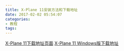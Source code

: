 ```yaml
---
title: X-Plane 11安装方法和下载地址
date: 2017-02-02 05:54:07
categories:
- 教程
tags:
---
```



[X-Plane 11下载地址页面](http://www.x-plane.com/desktop/try-it/)
[X-Plane 11 Windows版下载地址](http://www.x-plane.com/desktop/try-it/thanks/?downloadNow=true&os=Windows&download_url=%2Fupdate%2Finstallers11%2FX-Plane11InstallerWindows.zip)


